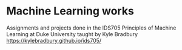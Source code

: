 # Machine Learning works
Assignments and projects done in the IDS705 Principles of Machine Learning at Duke University taught by Kyle Bradbury
https://kylebradbury.github.io/ids705/
